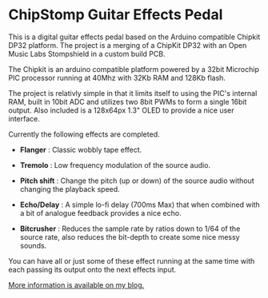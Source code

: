 ChipStomp Guitar Effects Pedal
==============================

This is a digital guitar effects pedal based on the Arduino compatible Chipkit DP32 platform.
The project is a merging of a ChipKit DP32 with an Open Music Labs Stompshield in a custom build PCB.

The Chipkit is an arduino compatible platform powered by a 32bit Microchip PIC processor running at 40Mhz with 32Kb RAM and 128Kb flash.  

The project is relativly simple in that it limits itself to using the PIC's internal RAM, built in 10bit ADC and utilizes two 8bit PWMs to form a single 16bit output.  Also included is a 128x64px 1.3" OLED to provide a nice user interface.

Currently the following effects are completed.
- **Flanger** : Classic wobbly tape effect.

- **Tremolo** : Low frequency modulation of the source audio.

- **Pitch shift** : Change the pitch (up or down) of the source audio without changing the playback speed.

- **Echo/Delay** : A simple lo-fi delay (700ms Max) that when combined with a bit of analogue feedback provides a nice echo.

- **Bitcrusher** : Reduces the sample rate by ratios down to 1/64 of the source rate, also reduces the bit-depth to create some nice messy sounds.

You can have all or just some of these effect running at the same time with each passing its output onto the next effects input. 


[More information is available on my blog.](http://catmacey.wordpress.com/tag/chipstomp/)
